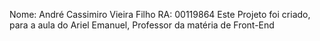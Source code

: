Nome: André Cassimiro Vieira Filho
RA: 00119864
Este Projeto foi criado, para a aula do Ariel Emanuel, Professor da matéria de Front-End

